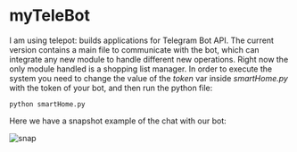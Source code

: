 # myTeleBot
I am using telepot: builds applications for Telegram Bot API. The current version contains a main file to communicate with the bot, 
which can integrate any new module to handle different new operations. Right now the only module handled is a shopping list manager.
In order to execute the system you need to change the value of the *token* var inside *smartHome.py* with the token of your bot, and then run the python file:

```python smartHome.py```

Here we have a snapshot example of the chat with our bot:


![snap](example-chat.png)
